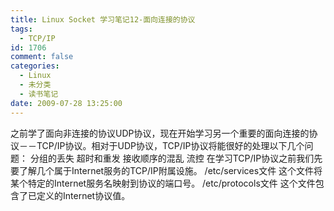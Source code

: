 ```yaml
---
title: Linux Socket 学习笔记12-面向连接的协议
tags:
  - TCP/IP
id: 1706
comment: false
categories:
  - Linux
  - 未分类
  - 读书笔记
date: 2009-07-28 13:25:00
---
```


之前学了面向非连接的协议UDP协议，现在开始学习另一个重要的面向连接的协议－－TCP/IP协议。相对于UDP协议，TCP/IP协议将能很好的处理以下几个问题：
分组的丢失
超时和重发
接收顺序的混乱
流控
在学习TCP/IP协议之前我们先要了解几个属于Internet服务的TCP/IP附属设施。
/etc/services文件
这个文件将某个特定的Internet服务名映射到协议的端口号。
/etc/protocols文件
这个文件包含了已定义的Internet协议值。